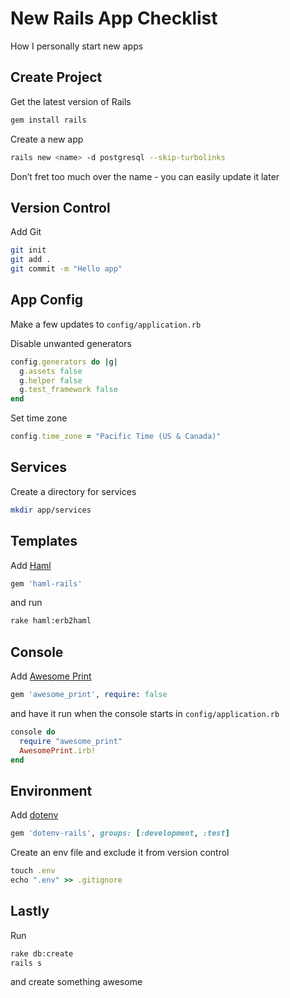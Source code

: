 # New Rails App Checklist

How I personally start new apps

## Create Project

Get the latest version of Rails

```sh
gem install rails
```

Create a new app

```sh
rails new <name> -d postgresql --skip-turbolinks
```

Don’t fret too much over the name - you can easily update it later

## Version Control

Add Git

```sh
git init
git add .
git commit -m "Hello app"
```

## App Config

Make a few updates to `config/application.rb`

Disable unwanted generators

```ruby
config.generators do |g|
  g.assets false
  g.helper false
  g.test_framework false
end
```

Set time zone

```ruby
config.time_zone = "Pacific Time (US & Canada)"
```

## Services

Create a directory for services

```sh
mkdir app/services
```

## Templates

Add [Haml](https://github.com/indirect/haml-rails)

```ruby
gem 'haml-rails'
```

and run

```sh
rake haml:erb2haml
```

## Console

Add [Awesome Print](https://github.com/awesome-print/awesome_print)

```ruby
gem 'awesome_print', require: false
```

and have it run when the console starts in `config/application.rb`

```ruby
console do
  require "awesome_print"
  AwesomePrint.irb!
end
```

## Environment

Add [dotenv](https://github.com/bkeepers/dotenv)

```ruby
gem 'dotenv-rails', groups: [:development, :test]
```

Create an env file and exclude it from version control

```ruby
touch .env
echo ".env" >> .gitignore
```

## Lastly

Run

```sh
rake db:create
rails s
```

and create something awesome

